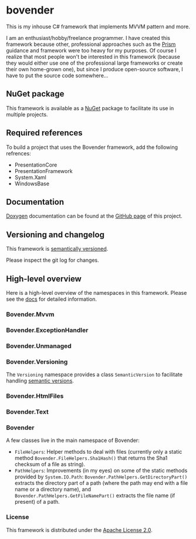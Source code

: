 # bovender
This is my inhouse C# framework that implements MVVM pattern and more.

I am an enthusiast/hobby/freelance programmer. I have created this framework
because other, professional approaches such as the [Prism][] guidance and
framework were too heavy for my purposes. Of course I realize that most
people won't be interested in this framework (because they would either
use one of the professional large frameworks or create their own
home-grown one), but since I produce open-source software, I have to put
the source code somewhere...


## NuGet package

This framework is available as a [NuGet][] package to facilitate its use in
multiple projects.


## Required references

To build a project that uses the Bovender framework, add the following
refrences:

- PresentationCore
- PresentationFramework
- System.Xaml
- WindowsBase


## Documentation

[Doxygen][] documentation can be found at the [GitHub page][gh-pages] of
this project.


## Versioning and changelog

This framework is [semantically versioned][semver].

Please inspect the git log for changes.


## High-level overview

Here is a high-level overview of the namespaces in this framework.
Please see the [docs][gh-pages] for detailed information.


### Bovender.Mvvm


### Bovender.ExceptionHandler


### Bovender.Unmanaged


### Bovender.Versioning

The `Versioning` namespace provides a class `SemanticVersion` to
facilitate handling [semantic versions][semver].


### Bovender.HtmlFiles


### Bovender.Text


### Bovender

A few classes live in the main namespace of Bovender:

- `FileHelpers`: Helper methods to deal with files (currently only a
  static method `Bovender.FileHelpers.Sha1Hash()` that returns the Sha1
  checksum of a file as string).
- `PathHelpers`: Improvements (in my eyes) on some of the static methods
  provided by `System.IO.Path`:
  `Bovender.PathHelpers.GetDirectoryPart()` extracts the directory part
  of a path (where the path may end with a file name or a directory
  name), and `Bovender.PathHelpers.GetFileNamePart()` extracts the file
  name (if present) of a path.


### License

This framework is distributed under the [Apache License 2.0][apache].

[Prism]: https://msdn.microsoft.com/en-US/library/ff648465.aspx
[NuGet]: https://www.nuget.org/packages/Bovender
[gh-pages]: http://bovender.github.io/bovender
[apache]: http://www.apache.org/licenses/LICENSE-2.0
[semver]: http://semver.org
[Doxygen]: http://www.doxygen.org

<!-- vim: set tw=72 ai fo+=tqn wrap : -->
